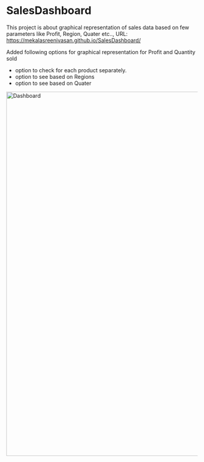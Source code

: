 # SalesDashboard
This project is about graphical representation of sales data based on few parameters like Profit, Region, Quater etc..,
URL: https://mekalasreenivasan.github.io/SalesDashboard/

Added following options for graphical representation for Profit and Quantity sold
  - option to check for each product separately.
  - option to see based on Regions
  - option to see based on Quater
  <img width="960" alt="Dashboard" src="https://user-images.githubusercontent.com/19603795/200496813-dd65b1fe-c358-4b85-9490-fab3ce5e9d59.PNG">
